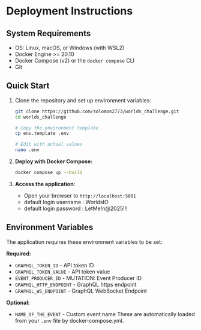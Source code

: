 # Deployment Instructions

## System Requirements
- OS: Linux, macOS, or Windows (with WSL2)
- Docker Engine >= 20.10
- Docker Compose (v2) or the `docker compose` CLI
- Git


## Quick Start

1. Clone the repository and set up environment variables:
   ```bash
   git clone https://github.com/solomon2773/worlds_challenge.git
   cd worlds_challenge
   
   # Copy the environment template
   cp env.template .env
   
   # Edit with actual values
   nano .env
   ```

2. **Deploy with Docker Compose:**
   ```bash
   docker compose up --build
   ```

3. **Access the application:**
   - Open your browser to `http://localhost:5001`
   - default login username : WorldsIO
   - default login password : LetMe!n@2025!!!

## Environment Variables

The application requires these environment variables to be set:

**Required:**
- `GRAPHQL_TOKEN_ID` -  API token ID
- `GRAPHQL_TOKEN_VALUE` - API token value  
- `EVENT_PRODUCER_ID` - MUTATION: Event Producer ID
- `GRAPHQL_HTTP_ENDPOINT` - GraphQL https endpoint
- `GRAPHQL_WS_ENDPOINT` - GraphQL WebSocket Endpoint


**Optional:**
- `NAME_OF_THE_EVENT` - Custom event name 
These are automatically loaded from your `.env` file by docker-compose.yml.

